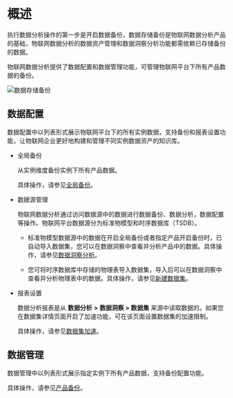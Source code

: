 概述 
=======================

执行数据分析操作的第一步是开启数据备份，数据存储备份是物联网数据分析产品的基础，物联网数据分析的数据资产管理和数据洞察分析功能都需依赖已存储备份的数据。

物联网数据分析提供了数据配置和数据管理功能，可管理物联网平台下所有产品数据的备份。

![数据存储备份](https://static-aliyun-doc.oss-accelerate.aliyuncs.com/assets/img/zh-CN/8931863061/p176182.png)

数据配置 
-------------------------

数据配置中以列表形式展示物联网平台下的所有实例数据，支持备份和报表设置功能，让物联网企业更好地构建和管理不同实例数据资产的知识库。

* 全局备份

  从实例维度备份实例下所有产品数据。

  具体操作，请参见[全局备份](/cn.zh-CN/数据存储备份/数据备份.md)。
  

* 数据源管理

  物联网数据分析通过访问数据源中的数据进行数据备份、数据分析，数据配置等操作。物联网平台数据源分为标准物模型和时序数据库（TSDB）。
  * 标准物模型数据源中的数据在开启全局备份或者指定产品开启备份时，已自动导入数据集，您可以在数据洞察中查看并分析产品中的数据。具体操作，请参见[数据洞察分析](/cn.zh-CN/快速入门/数据洞察分析.md)。

    
  
  * 您可将时序数据库中存储的物理表导入数据集，导入后可以在数据洞察中查看并分析物理表中的数据。具体操作，请参见[新建数据集](/cn.zh-CN/数据洞察分析/数据集新增.md)。

    
  

  

* 报表设置

  数据分析报表是从 **数据分析** **\>** **数据洞察 \> 数据集** 来源中读取数据的。如果您在数据集详情页面开启了加速功能，可在该页面设置数据集的加速限制。

  具体操作，请参见[数据集加速](/cn.zh-CN/数据洞察分析/数据集加速.md)。
  




数据管理 
-------------------------

数据管理中以列表形式展示指定实例下所有产品数据，支持备份配置功能。

具体操作，请参见[产品备份](/cn.zh-CN/数据存储备份/数据备份.md)。
